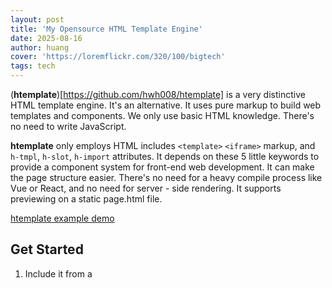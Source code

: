 ```yaml
---
layout: post
title: 'My Opensource HTML Template Engine'
date: 2025-08-16
author: huang
cover: 'https://loremflickr.com/320/100/bigtech'
tags: tech
---
```


(**htemplate**)[https://github.com/hwh008/htemplate] is a very distinctive HTML template engine. It's an alternative. It uses pure markup to build web templates and components. We only use basic HTML knowledge. There's no need to write JavaScript.


**htemplate** only employs HTML includes `<template>` `<iframe>` markup, and `h-tmpl`, `h-slot`, `h-import` attributes. It depends on these 5 little keywords to provide a component system for front-end web development. It can make the page structure easier. There's no need for a heavy compile process like Vue or React, and no need for server - side rendering. It supports previewing on a static page.html file.


[htemplate example demo](https://hwh008.github.io/htemplate/htemplate-test.html)


## Get Started

1. Include it from a <script> tag.

```html
<script src="js/htemplate.js" defer></script>
```

2. Write the page: We just write down the key business elements and refer to the component name. Less is clearer, less is better.

```html
 <!-- Set the `h-tmpl` attribute to the component name we want to refer to. 
  The 3 inner elements are the parameters when the component makes the template. -->
<div h-tmpl="BaseDialog" x-show="showDialog">
      <p>HELLO HTEMPLATE</p>
      <input class="input input-param1" type="text" x-model="param1" placeholder="input something">
      <button class="button is-success">
                foobar submit
      </button>
</div>
```


3. Write the component template: We write more code in the template to make the page more colorful, with better styles and tags.

```html
<!--We write an experience dialog component copied from bulma.css. 
The `h-slot` specifies that its customized child elements are found from the reference-node[2] using a CSS query.
-->
<template id="BaseDialog">
        <div class="modal is-active">
            <div class="modal-background"></div>
            <div class="modal-card">
                <header class="modal-card-head">
                    <p class="modal-card-title" h-slot="p">template title</p>
                </header>
                <section class="modal-card-body">
                    <form class="slot-body">
                        <div class="field">
                            <label class="label">PARAM1</label>
                            <div class="control">
                                <input h-slot=".input-param1">
                            </div>
                        </div>
                    </form>
                </section>
                <footer class="modal-card-foot">
                    <div class="buttons">
                        <button h-slot="button"></button>
                        <button class="button">Cancel</button>
                    </div>
                </footer>
            </div>
        </div>
    </template>
```

Okay, take a break. We can click on our page.html opened in the browser to preview what **htemplate** shows.


4. As we progress, we try to put all components into a separate file named components.html to reuse them. Yes, Don't Repeat Yourself (DRY). We use the `<iframe>` tag to load it and the `h-import` attribute to mark it. **htemplate** takes control.

```html
    <iframe id="componentsFrame" h-import src="components.html" style="display: none;"></iframe>
```

When we open the page.html again, a glitch occurs. The iframe's CORS doesn't support local files. So we can put this code on a web server, for example, use Python to run a web server in the source directory.

```bash
#visit `http://127.0.0.1:8080/your_page.html`
python -m http.server
```


5. If you want to manage the **htemplate** engine by yourself, it needs a little modification.

```html
    <script src="js/htemplate.js?export=1"></script>
```

```js
    //call the engine to work
    expandTemplates(document);
```

## Conclusion

This is all the knowledge we need to know. I highly recommend [Alpine.js](https://alpinejs.dev/start-here). **htemplate** really works well with it, which greatly improves the actual functions of this HTML template engine.

